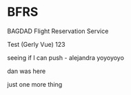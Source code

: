 # BFRS
BAGDAD Flight Reservation Service

Test (Gerly Vue)
123

seeing if I can push - alejandra
yoyoyoyo

dan was here

just one more thing
